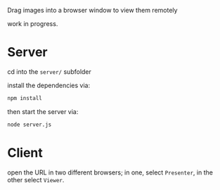 Drag images into a browser window to view them remotely

work in progress.

# Server

cd into the `server/` subfolder

install the dependencies via:

```bash
npm install
```

then start the server via:

```bash
node server.js
```

# Client

open the URL in two different browsers; in one, select `Presenter`, in the other select `Viewer`.
